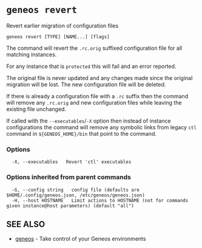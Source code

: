 # `geneos revert`

Revert earlier migration of configuration files

```text
geneos revert [TYPE] [NAME...] [flags]
```

The command will revert the `.rc.orig` suffixed configuration file for
all matching instances.

For any instance that is `protected` this will fail and an error
reported.

The original file is never updated and any changes made since the
original migration will be lost. The new configuration file will be
deleted.

If there is already a configuration file with a `.rc` suffix then the
command will remove any `.rc.orig` and new configuration files while
leaving the existing file unchanged.

If called with the `--executables`/`-X` option then instead of instance
configurations the command will remove any symbolic links from legacy
`ctl` command in `${GENEOS_HOME}/bin` that point to the command.

### Options

```text
  -X, --executables   Revert 'ctl' executables
```

### Options inherited from parent commands

```text
  -G, --config string   config file (defaults are $HOME/.config/geneos.json, /etc/geneos/geneos.json)
  -H, --host HOSTNAME   Limit actions to HOSTNAME (not for commands given instance@host parameters) (default "all")
```

## SEE ALSO

* [geneos](geneos.md)	 - Take control of your Geneos environments
